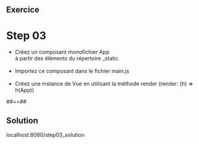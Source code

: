 <!-- .slide: class="sfeir-bg-pink exercice" -->
## Exercice
<h1>Step 03</h1>
<ul>
    <li>Créez un composant monofichier App<br/>à partir des éléments du répertoire _static</li><br>
    <li>Importez ce composant dans le fichier main.js</li><br>
    <li>Créez une instance de Vue en utilisant la méthode render (render: (h) => h(App))</li>
</ul>

##==##

<!-- .slide: class="sfeir-bg-blue exercice" -->
## Solution
<span class="full-center">localhost:8080/step03_solution</span>
